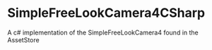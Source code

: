 # SimpleFreeLookCamera4CSharp
A c# implementation of the SimpleFreeLookCamera4 found in the AssetStore 

